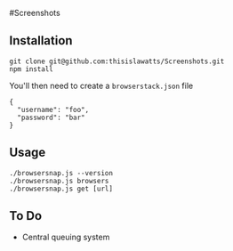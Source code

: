 #Screenshots

## Installation

```
git clone git@github.com:thisislawatts/Screenshots.git
npm install
```

You'll then need to create a `browserstack.json` file

```
{
  "username": "foo",
  "password": "bar"
}
```


## Usage

```
./browsersnap.js --version
./browsersnap.js browsers
./browsersnap.js get [url]
```

## To Do

* Central queuing system
